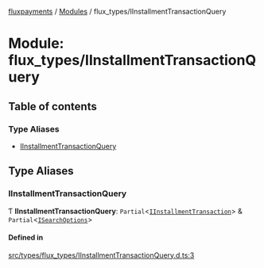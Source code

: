 [fluxpayments](../README.md) / [Modules](../modules.md) / flux\_types/IInstallmentTransactionQuery

# Module: flux\_types/IInstallmentTransactionQuery

## Table of contents

### Type Aliases

- [IInstallmentTransactionQuery](flux_types_IInstallmentTransactionQuery.md#iinstallmenttransactionquery)

## Type Aliases

### IInstallmentTransactionQuery

Ƭ **IInstallmentTransactionQuery**: `Partial`\<[`IInstallmentTransaction`](../interfaces/flux_types_IInstallmentTransaction.IInstallmentTransaction.md)\> & `Partial`\<[`ISearchOptions`](../interfaces/flux_types_ISearchOptions.ISearchOptions.md)\>

#### Defined in

[src/types/flux_types/IInstallmentTransactionQuery.d.ts:3](https://github.com/fluxpayments1/fluxpayments_api_ts/blob/04e1ffcb5aff57642b62dd938b8f3f584c8b091f/src/types/flux_types/IInstallmentTransactionQuery.d.ts#L3)
